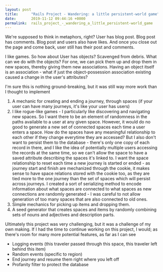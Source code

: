 ```yaml
---
layout: post
title:      "Rails Project - Wandering: a little persistent-world game"
date:       2019-11-12 09:44:16 +0000
permalink:  rails_project_-_wandering_a_little_persistent-world_game
---
```



We're supposed to think in metaphors, right?
User has blog post. Blog post has comments. Blog post and users also have likes. And once you close out the page and come back, user still has their post and comments.

I like games. So how about User has objects? Scavenged from debris. What can we do with the objects? For one, we can pick them up and drop them in new spaces, thereby giving them new associations. Having an object itself is an association - what if just the object-possession association existing caused a change in the user's attributes?

I'm sure this is nothing ground-breaking, but it was still way more work than I thought to implement
1. A mechanic for creating and ending a journey, through spaces (if your user can have many journeys, it's like your user has users)
2. I like rogue-like games - I particularly like discovering and navigating new spaces. So I want there to be an element of randomness in the paths available to a user at any given space. However, it would do no good to generate a new set of connected spaces each time a user enters a space. How do the spaces have any meaningful relationship to each other if they change everytime they are accessed? But I also don't want to persist them to the database - there's only one copy of each record in there, and I like the idea of potentially multiple users accessing the records at the same time, so we can't allow the space to have a saved attribute describing the spaces it's linked to. I want the space relationship to reset each time a new journey is started or ended - as journey start and finish are mechanized through the cookie, it makes sense to have space relations stored with the cookie too, as they are tied more to the one journey than the set of spaces which will persist across journeys. I created a sort of serializing method to encode information about what spaces are connected to what spaces as new connections are randomly generated - I was careful to not allow generation of too many spaces that are also connected to old ones.
3. Simple mechanics for picking up items and dropping them.
4. A seed generator that creates spaces and items by randomly combining sets of nouns and adjectives and description parts.

Ultimately this project was very challenging, but it was a challenge of my own making. If I had the time to continue working on this project, I would; as there's room for many more potential features, as far as I can see
* Logging events (this traveler passed through this space, this traveler left behind this item)
* Random events (specific to region)
* End journey and resume them right where you left off
* Profanity filter to protect the database
